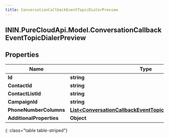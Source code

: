 ```yaml
---
title: ConversationCallbackEventTopicDialerPreview
---
```

## ININ.PureCloudApi.Model.ConversationCallbackEventTopicDialerPreview

## Properties

|Name | Type | Description | Notes|
|------------ | ------------- | ------------- | -------------|
| **Id** | **string** |  | [optional] |
| **ContactId** | **string** |  | [optional] |
| **ContactListId** | **string** |  | [optional] |
| **CampaignId** | **string** |  | [optional] |
| **PhoneNumberColumns** | [**List&lt;ConversationCallbackEventTopicPhoneNumberColumn&gt;**](ConversationCallbackEventTopicPhoneNumberColumn.html) |  | [optional] |
| **AdditionalProperties** | **Object** |  | [optional] |
{: class="table table-striped"}


